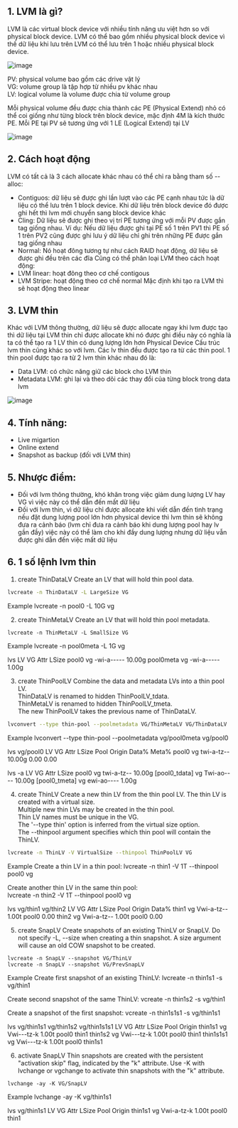 ## 1. LVM là gì?
LVM là các virtual block device với nhiều tính năng ưu việt hơn so với physical block device. LVM có thể bao gồm nhiều physical block device vì thế dữ liệu khi lưu trên LVM có thể lưu trên 1 hoặc nhiều physical block device. 

![image](https://user-images.githubusercontent.com/58085885/144697026-412aab24-da3a-477e-a0af-6f8fe4545978.png)

PV: physical volume bao gồm các drive vật lý  
VG: volume group là tập hợp từ nhiều pv khác nhau  
LV: logical volume là volume được chia từ volume group

Mỗi physical volume đều được chia thành các PE (Physical Extend) nhỏ có thể coi giống như từng block trên block device, mặc định 4M là kích thước PE. Mỗi PE tại PV sẽ tương ứng với 1 LE (Logical Extend) tại LV

![image](https://user-images.githubusercontent.com/58085885/145706440-2ca8b805-f5d0-4144-a396-cd090a8f8600.png)

## 2. Cách hoạt động
LVM có tất cả là 3 cách allocate khác nhau có thể chỉ ra bằng tham số --alloc:
- Contiguos: dữ liệu sẽ được ghi lần lượt vào các PE cạnh nhau tức là dữ liệu có thể lưu trên 1 block device. Khi dữ liệu trên block device đó được ghi hết thì lvm mới chuyển sang block device khác
- Cling: Dữ liệu sẽ được ghi theo vị trí PE tương ứng với mỗi PV được gắn tag giống nhau. Ví dụ: Nếu dữ liệu được ghi tại PE số 1 trên PV1 thì PE số 1 trên PV2 cũng được ghi lưu ý dữ liệu chỉ ghi trên những PE được gắn tag giống nhau
- Normal: Nó hoạt đông tương tự như cách RAID hoạt động, dữ liệu sẽ được ghi đều trên các đĩa
Cũng có thể phân loại LVM theo cách hoạt động:
- LVM linear: hoạt đông theo cơ chế contigous
- LVM Stripe: hoạt động theo cơ chế normal
Mặc định khi tạo ra LVM thì sẽ hoạt động theo linear

## 3. LVM thin
Khác với LVM thông thường, dữ liệu sẽ được allocate ngay khi lvm được tạo thì dữ liệu tại LVM thin chỉ được allocate khi nó được ghi điều này có nghĩa là ta có thể tạo ra 1 LV thin có dung lượng lớn hơn Physical Device
Cấu trúc lvm thin cũng khác so với lvm. Các lv thin đều được tạo ra từ các thin pool. 1 thin pool được tạo ra từ 2 lvm thin khác nhau đó là:
- Data LVM: có chức năng giữ các block cho LVM thin
- Metadata LVM: ghi lại và theo dõi các thay đổi của từng block trong data lvm

![image](https://user-images.githubusercontent.com/58085885/145708171-ce8cf801-3616-4df1-97ce-6d208cc7ad10.png)

## 4. Tính năng:
- Live migartion
- Online extend
- Snapshot as backup (đối với LVM thin)

## 5. Nhược điểm:
- Đối với lvm thông thường, khó khăn trong việc giảm dung lượng LV hay VG vì việc này có thể dẫn đến mất dữ liệu
- Đối với lvm thin, vì dữ liệu chỉ được allocate khi viết dẫn đến tình trạng nếu đặt dung lượng pool lớn hơn physical device thì lvm thin sẽ không đưa ra cảnh báo (lvm chỉ đưa ra cảnh báo khi dung lượng pool hay lv gần đầy) việc này có thể làm cho khi đầy dung lượng nhưng dữ liệu vẫn được ghi dẫn đến việc mất dữ liệu

## 6. 1 số lệnh lvm thin
1. create ThinDataLV
Create an LV that will hold thin pool data.
```bash
lvcreate -n ThinDataLV -L LargeSize VG
```
Example
lvcreate -n pool0 -L 10G vg

2. create ThinMetaLV
Create an LV that will hold thin pool metadata.
```
lvcreate -n ThinMetaLV -L SmallSize VG
```
Example
lvcreate -n pool0meta -L 1G vg

lvs
LV        VG Attr       LSize
pool0     vg -wi-a----- 10.00g
pool0meta vg -wi-a----- 1.00g

3. create ThinPoolLV
Combine the data and metadata LVs into a thin pool LV.  
ThinDataLV is renamed to hidden ThinPoolLV_tdata.  
ThinMetaLV is renamed to hidden ThinPoolLV_tmeta.  
The new ThinPoolLV takes the previous name of ThinDataLV.     
```bash
lvconvert --type thin-pool --poolmetadata VG/ThinMetaLV VG/ThinDataLV
```
Example
lvconvert --type thin-pool --poolmetadata vg/pool0meta vg/pool0

lvs vg/pool0
LV    VG Attr       LSize  Pool Origin Data% Meta%
pool0 vg twi-a-tz-- 10.00g      0.00   0.00

lvs -a
LV            VG Attr       LSize
pool0         vg twi-a-tz-- 10.00g
[pool0_tdata] vg Twi-ao---- 10.00g
[pool0_tmeta] vg ewi-ao---- 1.00g

4. create ThinLV
Create a new thin LV from the thin pool LV. The thin LV is created with a virtual size.  
Multiple new thin LVs may be created in the thin pool.  
Thin LV names must be unique in the VG.  
The '--type thin' option is inferred from the virtual size option.  
The --thinpool argument specifies which thin pool will contain the ThinLV.  
```bash
lvcreate -n ThinLV -V VirtualSize --thinpool ThinPoolLV VG
```
Example
Create a thin LV in a thin pool:
lvcreate -n thin1 -V 1T --thinpool pool0 vg

Create another thin LV in the same thin pool:  
lvcreate -n thin2 -V 1T --thinpool pool0 vg

lvs vg/thin1 vg/thin2
LV    VG Attr       LSize Pool  Origin Data%
thin1 vg Vwi-a-tz-- 1.00t pool0        0.00
thin2 vg Vwi-a-tz-- 1.00t pool0        0.00

5. create SnapLV
Create snapshots of an existing ThinLV or SnapLV. Do not specify -L, --size when creating a thin snapshot. A size argument will cause an old COW snapshot to be created.
```
lvcreate -n SnapLV --snapshot VG/ThinLV
lvcreate -n SnapLV --snapshot VG/PrevSnapLV
```
Example
Create first snapshot of an existing ThinLV:
lvcreate -n thin1s1 -s vg/thin1

Create second snapshot of the same ThinLV:
vcreate -n thin1s2 -s vg/thin1

Create a snapshot of the first snapshot:
vcreate -n thin1s1s1 -s vg/thin1s1

lvs vg/thin1s1 vg/thin1s2 vg/thin1s1s1
LV        VG Attr       LSize Pool  Origin
thin1s1   vg Vwi---tz-k 1.00t pool0 thin1
thin1s2   vg Vwi---tz-k 1.00t pool0 thin1
thin1s1s1 vg Vwi---tz-k 1.00t pool0 thin1s1

6. activate SnapLV
Thin  snapshots are created with the persistent "activation skip" flag, indicated by the "k" attribute.  Use -K with lvchange or vgchange to activate thin snapshots with the "k" attribute.
```
lvchange -ay -K VG/SnapLV
```
Example
lvchange -ay -K vg/thin1s1

lvs vg/thin1s1
LV      VG Attr       LSize Pool  Origin
thin1s1 vg Vwi-a-tz-k 1.00t pool0 thin1
